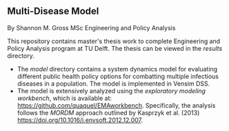 ## Multi-Disease Model
By Shannon M. Gross
MSc Engineering and Policy Analysis

This repository contains master's thesis work to complete Engineering and Policy Analysis program at TU Delft. The thesis can be viewed in the *results* directory.
* The *model* directory contains a system dynamics model for evaluating different public health policy options for combatting multiple infectious diseases in a population. The model is implemented in Vensim DSS.
* The model is extensively analyzed using the *exploratory modeling workbench*, which is available at: https://github.com/quaquel/EMAworkbench. Specifically, the analysis follows the *MORDM* approach outlined by
Kasprzyk et al. (2013) https://doi.org/10.1016/j.envsoft.2012.12.007.
